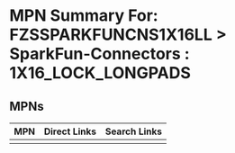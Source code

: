 



# MPN Summary For: FZSSPARKFUNCNS1X16LL > SparkFun-Connectors : 1X16_LOCK_LONGPADS

## MPNs
  

|MPN|Direct Links|Search Links|
| :--- | :--- | :--- |
||||
